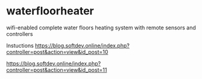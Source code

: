 # waterfloorheater
wifi-enabled complete water floors heating system with remote sensors and controllers

Instuctions 
https://blog.softdev.online/index.php?controller=post&action=view&id_post=10

https://blog.softdev.online/index.php?controller=post&action=view&id_post=11
